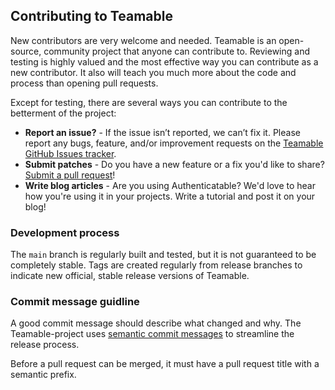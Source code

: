 Contributing to Teamable
------------------------

New contributors are very welcome and needed. Teamable is an open-source, community project that anyone can contribute to. Reviewing and testing is highly valued and the most effective way you can contribute as a new contributor. It also will teach you much more about the code and process than opening pull requests.

Except for testing, there are several ways you can contribute to the betterment of the project:
- **Report an issue?** - If the issue isn’t reported, we can’t fix it. Please report any bugs, feature, and/or improvement requests on the [Teamable GitHub Issues tracker](https://github.com/kiqr/teamable/issues).
- **Submit patches** - Do you have a new feature or a fix you'd like to share? [Submit a pull request](https://github.com/kiqr/teamable/pulls)!
- **Write blog articles** - Are you using Authenticatable? We'd love to hear how you're using it in your projects. Write a tutorial and post it on your blog!

### Development process
The `main` branch is regularly built and tested, but it is not guaranteed to be completely stable. Tags are created regularly from release branches to indicate new official, stable release versions of Teamable.

### Commit message guidline
A good commit message should describe what changed and why. The Teamable-project uses [semantic commit messages](https://www.conventionalcommits.org/en/v1.0.0/) to streamline the release process.

Before a pull request can be merged, it must have a pull request title with a semantic prefix.
